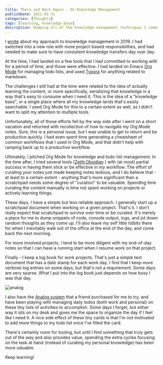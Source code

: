 ```yaml
---
title: There and Back Again - On Knowledge Management
publishDate: 2021-03-31
categories: [Thoughts]
tags: [learning, knowledge-base]
description: Dumping all of the knowledge management techniques I committed to in 2019.
---
```


I [wrote](/posts/2019/10/24/solving-the-knowledge-base-problem/) about my
approach to knowledge management in 2019. I had switched into a new role with
more project-based responsibilities, and had needed to make sure to have
consistent knowledge transfers day over day.

At the time, I had landed on a few tools that I had committed to working with
for a period of time, and those were effective. I had landed on Emacs [Org
Mode](https://orgmode.org/) for managing todo lists, and used
[Typora](https://www.typora.io/) for anything related to markdown.

The challenges I still had at the time were related to the idea of actually
learning the content, or more specifically, serializing that knowledge in a way
that's easy to consume when I need it. This is the idea of a "knowledge base",
or a single place where all my knowledge lands that's easily searchable. I used
Org Mode for this to a certain extent as well, as I didn't want to split my
attention to multiple tools.

Unfortunately, all of those efforts fell by the way side after I went on a short
vacation and returned with recollection of how to navigate my Org Mode notes.
Sure, this is a personal issue, but I was unable to get to return and be
productive quickly. I had even spent time generating a cheatsheet of common
workflows that I used in Org Mode, and that didn't help with ramping back up to
a productive workflow. 

Ultimately, I pitched Org Mode for knowledge and todo-list management. In the
time after, I tried several tools
([Zettlr](https://www.zettlr.com/),[Obsidian](https://obsidian.md/) ) with (at
most) partial success in having them stick or be effective in my workflow. The
effort of curating your notes just made keeping notes tedious, and I do believe
that - at least to a certain extent - anything that's more significant than a
scratchpad needs some degree of "curation" to be valuable. Spending time
curating the content manually is time not spent working on projects or actively
learning things.

These days, I have a simple but less reliable approach. I generally start up a
scratchpad document when working on a given project. That's it. I don't really
expect that scratchpad to survive over time or be curated. It's merely a place
for me to dump snippets of code, console output, logs, and jot down random
thoughts as they come up. I'll also leave my self little tidbits there for when
I inevitably walk out of the office at the end of the day, and come back the
next morning. 

For more involved projects, I tend to be more diligent with my end-of-day notes
so that I can have a running start when I resume work on that project.

Finally - I keep a log book for work projects. That's just a simple text
document that has a date stamp for each work day. I find that I keep more
verbose log entries on some days, but that's not a requirement. Some days are
very sparse. What I put into the log book just depends on how busy I was that
day.

![analog](/images/there-and-back-knowledge-mgmt-analog.png) 

I also have the [Analog
system](https://ugmonk.com/blogs/journal/analog-the-simplest-productivity-system)
that a friend purchased for me to try, and have been playing with managing daily
todos (both work and personal) on these tiny lists of activities to accomplish.
Some days I forget, but either way it sits on my desk and gives me the space to
organize the day if I feel like I need it. A nice side effect of these tiny
cards is that I'm not motivated to add more things to my todo list once I've
filled the card.

There's certainly room for tooling, but until I find something that truly gets
out of the way and also provides value, spending the extra cycles focusing on
the task at hand (instead of curating my personal knowledge) has been more
valuable.

Keep learning!
